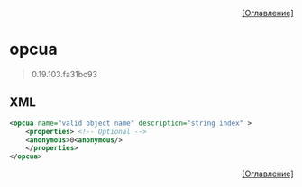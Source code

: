 <p align='right'><a href='index.html'>[Оглавление]</a></p>

# opcua
> 0.19.103.fa31bc93
## XML
````xml
<opcua name="valid object name" description="string index" >
	<properties> <!-- Optional -->
	<anonymous>0<anonymous/>
	</properties>
</opcua>
````

<p align='right'><a href='index.html'>[Оглавление]</a></p>

